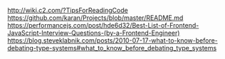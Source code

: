 http://wiki.c2.com/?TipsForReadingCode
https://github.com/karan/Projects/blob/master/README.md
https://performancejs.com/post/hde6d32/Best-List-of-Frontend-JavaScript-Interview-Questions-(by-a-Frontend-Engineer)
https://blog.steveklabnik.com/posts/2010-07-17-what-to-know-before-debating-type-systems#what_to_know_before_debating_type_systems
